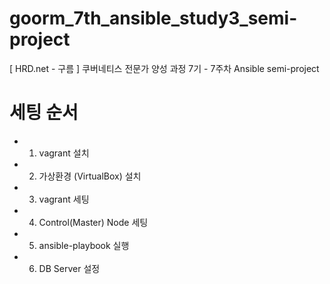 # goorm_7th_ansible_study3_semi-project
 [ HRD.net - 구름 ] 쿠버네티스 전문가 양성 과정 7기 - 7주차 Ansible semi-project
 
# 세팅 순서
- 1. vagrant 설치
- 2. 가상환경 (VirtualBox) 설치
- 3. vagrant 세팅
- 4. Control(Master) Node 세팅
- 5. ansible-playbook 실행
- 6. DB Server 설정

